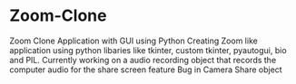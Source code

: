 # Zoom-Clone
Zoom Clone Application with GUI using Python
Creating Zoom like application using python libaries like tkinter, custom tkinter, pyautogui, bio and PIL.
Currently working on a audio recording object that records the computer audio for the share screen feature
Bug in Camera Share object
